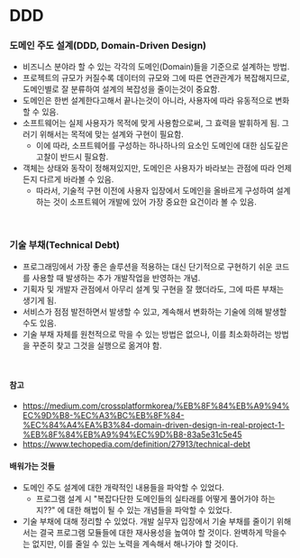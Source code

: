 # DDD

### 도메인 주도 설계(DDD, Domain-Driven Design)
* 비즈니스 분야라 할 수 있는 각각의 도메인(Domain)들을 기준으로 설계하는 방법.
* 프로젝트의 규모가 커질수록 데이터의 규모와 그에 따른 연관관계가 복잡해지므로, 도메인별로 잘 분류하여 설계의 복잡성을 줄이는것이 중요함.
* 도메인은 한번 설계한다고해서 끝나는것이 아니라, 사용자에 따라 유동적으로 변화할 수 있음.
* 소프트웨어는 실제 사용자가 목적에 맞게 사용함으로써, 그 효력을 발휘하게 됨. 그러기 위해서는 목적에 맞는 설계와 구현이 필요함.
  * 이에 따라, 소프트웨어를 구성하는 하나하나의 요소인 도메인에 대한 심도깊은 고찰이 반드시 필요함.
* 객체는 상태와 동작이 정해져있지만, 도메인은 사용자가 바라보는 관점에 따라 언제든지 다르게 바라볼 수 있음.
  * 따라서, 기술적 구현 이전에 사용자 입장에서 도메인을 올바르게 구성하여 설계하는 것이 소프트웨어 개발에 있어 가장 중요한 요건이라 볼 수 있음.

<br>

### 기술 부채(Technical Debt)
* 프로그래밍에서 가장 좋은 솔루션을 적용하는 대신 단기적으로 구현하기 쉬운 코드를 사용할 때 발생하는 추가 개발작업을 반영하는 개념.
* 기획자 및 개발자 관점에서 아무리 설계 및 구현을 잘 했더라도, 그에 따른 부채는 생기게 됨.
* 서비스가 점점 발전하면서 발생할 수 있고, 계속해서 변화하는 기술에 의해 발생할 수도 있음.
* 기술 부채 자체를 원천적으로 막을 수 있는 방법은 없으나, 이를 최소화하려는 방법을 꾸준히 찾고 그것을 실행으로 옮겨야 함.

<br>

#### 참고
* https://medium.com/crossplatformkorea/%EB%8F%84%EB%A9%94%EC%9D%B8-%EC%A3%BC%EB%8F%84-%EC%84%A4%EA%B3%84-domain-driven-design-in-real-project-1-%EB%8F%84%EB%A9%94%EC%9D%B8-83a5e31c5e45
* https://www.techopedia.com/definition/27913/technical-debt

#### 배워가는 것들
* 도메인 주도 설계에 대한 개략적인 내용들을 파악할 수 있었다.
  * 프로그램 설계 시 "복잡다단한 도메인들의 실타래를 어떻게 풀어가야 하는지??" 에 대한 해법이 될 수 있는 개념들을 파악할 수 있었다.
* 기술 부채에 대해 정리할 수 있었다. 개발 실무자 입장에서 기술 부채를 줄이기 위해서는 결국 프로그램 모듈들에 대한 재사용성을 높여야 할 것이다. 완벽하게 막을수는 없지만, 이를 줄일 수 있는 노력을 계속해서 해나가야 할 것이다.
